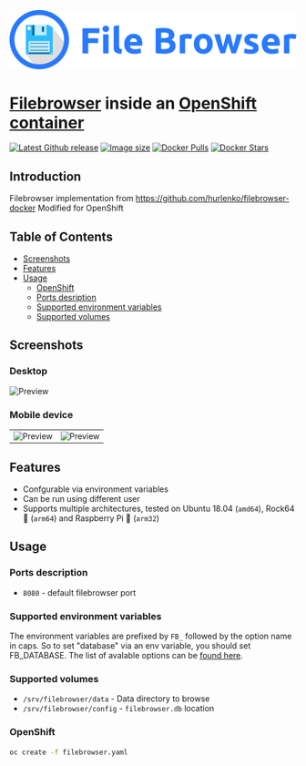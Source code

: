<p align="center">
  <img src="https://raw.githubusercontent.com/filebrowser/logo/master/banner.png" width="550"/>
</p>

# [Filebrowser](https://github.com/filebrowser/filebrowser) inside an [OpenShift container](https://hub.docker.com/r/johnibm/filebrowser)

[![Latest Github release](https://img.shields.io/github/release/hurlenko/filebrowser-docker.svg)](https://github.com/hurlenko/filebrowser-docker/releases/latest)
[![Image size](https://img.shields.io/docker/image-size/hurlenko/aria2-ariang/latest)](https://hub.docker.com/r/hurlenko/filebrowser)
[![Docker Pulls](https://img.shields.io/docker/pulls/hurlenko/filebrowser.svg)](https://hub.docker.com/r/hurlenko/filebrowser/)
[![Docker Stars](https://img.shields.io/docker/stars/hurlenko/filebrowser.svg)](https://hub.docker.com/r/hurlenko/filebrowser/)

## Introduction
Filebrowser implementation from https://github.com/hurlenko/filebrowser-docker
Modified for OpenShift
## Table of Contents

- [Screenshots](#screenshots)
- [Features](#features)
- [Usage](#usage)
  - [OpenShift](#openshift)  
  - [Ports desription](#ports-description)
  - [Supported environment variables](#supported-environment-variables)
  - [Supported volumes](#supported-volumes)  

## Screenshots

### Desktop

![Preview](https://user-images.githubusercontent.com/5447088/50716739-ebd26700-107a-11e9-9817-14230c53efd2.gif)

### Mobile device

| | |
|---|---|
![Preview](https://user-images.githubusercontent.com/18035960/67269128-c7873000-f4be-11e9-89be-1fe33c3e973c.png) | ![Preview](https://user-images.githubusercontent.com/18035960/67269151-d4a41f00-f4be-11e9-9b10-ec08c3a96692.png)

## Features

- Confgurable via environment variables
- Can be run using different user
- Supports multiple architectures, tested on Ubuntu 18.04 (`amd64`), Rock64 🍍 (`arm64`) and Raspberry Pi 🍓 (`arm32`)

## Usage

### Ports description

- `8080` - default filebrowser port

### Supported environment variables

The environment variables are prefixed by `FB_` followed by the option name in caps. So to set "database" via an env variable, you should set FB_DATABASE. The list of avalable options can be [found here](https://filebrowser.org/cli/filebrowser#options).

### Supported volumes

- `/srv/filebrowser/data` - Data directory to browse
- `/srv/filebrowser/config` - `filebrowser.db` location

### OpenShift

```bash
oc create -f filebrowser.yaml
```
